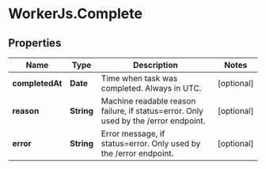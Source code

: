 # WorkerJs.Complete

## Properties
Name | Type | Description | Notes
------------ | ------------- | ------------- | -------------
**completedAt** | **Date** | Time when task was completed. Always in UTC. | [optional] 
**reason** | **String** | Machine readable reason failure, if status&#x3D;error. Only used by the /error endpoint. | [optional] 
**error** | **String** | Error message, if status&#x3D;error. Only used by the /error endpoint. | [optional] 



